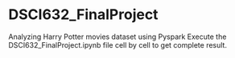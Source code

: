 # DSCI632_FinalProject
Analyzing Harry Potter movies dataset using Pyspark
Execute the DSCI632_FinalProject.ipynb file cell by cell to get complete result.
